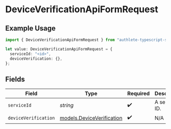# DeviceVerificationApiFormRequest

## Example Usage

```typescript
import { DeviceVerificationApiFormRequest } from "authlete-typescript-sdk/models/operations";

let value: DeviceVerificationApiFormRequest = {
  serviceId: "<id>",
  deviceVerification: {},
};
```

## Fields

| Field                                                           | Type                                                            | Required                                                        | Description                                                     |
| --------------------------------------------------------------- | --------------------------------------------------------------- | --------------------------------------------------------------- | --------------------------------------------------------------- |
| `serviceId`                                                     | *string*                                                        | :heavy_check_mark:                                              | A service ID.                                                   |
| `deviceVerification`                                            | [models.DeviceVerification](../../models/deviceverification.md) | :heavy_check_mark:                                              | N/A                                                             |